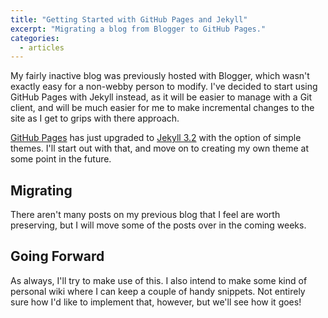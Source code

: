 ```yaml
---
title: "Getting Started with GitHub Pages and Jekyll"
excerpt: "Migrating a blog from Blogger to GitHub Pages."
categories:
  - articles
---
```


My fairly inactive blog was previously hosted with Blogger,
which wasn't exactly easy for a non-webby person to modify.
I've decided to start using GitHub Pages with Jekyll instead,
as it will be easier to manage with a Git client, and will be
much easier for me to make incremental changes to the site as
I get to grips with there approach.

[GitHub Pages][1] has just upgraded to [Jekyll 3.2][2]
with the option of simple themes. I'll start out with that,
and move on to creating my own theme at some point in the future.

## Migrating

There aren't many posts on my previous blog that I feel are worth
preserving, but I will move some of the posts over in the coming weeks.

## Going Forward

As always, I'll try to make use of this. I also intend to make some
kind of personal wiki where I can keep a couple of handy snippets.
Not entirely sure how I'd like to implement that, however,
but we'll see how it goes!

<!-- References -->
[1]: https://github.com/blog/2236-github-pages-now-runs-jekyll-3-2 "GitHub Pages now runs Jekyll 3.2"
[2]: https://jekyllrb.com/news/2016/07/26/jekyll-3-2-0-released/ "Jekyll 3.2 Released"
